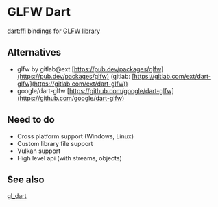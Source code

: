 # GLFW Dart

[dart:ffi](https://dart.dev/guides/libraries/c-interop) bindings for [GLFW library](https://www.glfw.org/)

## Alternatives

* glfw by gitlab@ext [https://pub.dev/packages/glfw](https://pub.dev/packages/glfw) (gitlab: [https://gitlab.com/ext/dart-glfw](https://gitlab.com/ext/dart-glfw))
* google/dart-glfw [https://github.com/google/dart-glfw](https://github.com/google/dart-glfw)

## Need to do

* Cross platform support (Windows, Linux)
* Custom library file support
* Vulkan support
* High level api (with streams, objects)

## See also

[gl_dart](https://github.com/armacoty/gl_dart)
